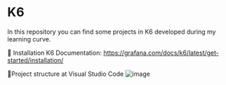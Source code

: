# K6
In this repository you can find some projects in K6 developed during my learning curve.

📜 Installation
K6 Documentation: https://grafana.com/docs/k6/latest/get-started/installation/

📂Project structure at Visual Studio Code
![image](https://github.com/almeidas-tatiane/K6/assets/68197687/f80c96bc-fdda-4b89-9ddf-f863297be870)
